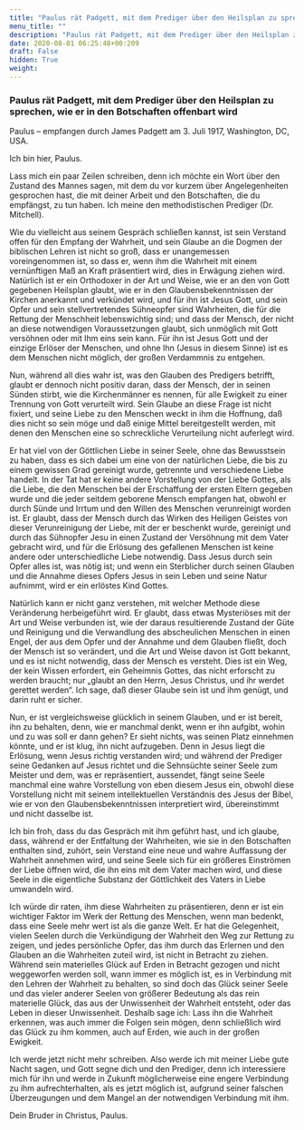 ```yaml
---
title: "Paulus rät Padgett, mit dem Prediger über den Heilsplan zu sprechen, wie er in den Botschaften offenbart wird"
menu_title: ""
description: "Paulus rät Padgett, mit dem Prediger über den Heilsplan zu sprechen, wie er in den Botschaften offenbart wird"
date: 2020-08-01 06:25:48+00:209
draft: False
hidden: True
weight:
---
```

### Paulus rät Padgett, mit dem Prediger über den Heilsplan zu sprechen, wie er in den Botschaften offenbart wird

Paulus – empfangen durch James Padgett am 3. Juli 1917, Washington, DC, USA.

Ich bin hier, Paulus.

Lass mich ein paar Zeilen schreiben, denn ich möchte ein Wort über den Zustand des Mannes sagen, mit dem du vor kurzem über Angelegenheiten gesprochen hast, die mit deiner Arbeit und den Botschaften, die du empfängst, zu tun haben. Ich meine den methodistischen Prediger (Dr. Mitchell).

Wie du vielleicht aus seinem Gespräch schließen kannst, ist sein Verstand offen für den Empfang der Wahrheit, und sein Glaube an die Dogmen der biblischen Lehren ist nicht so groß, dass er unangemessen voreingenommen ist, so dass er, wenn ihm die Wahrheit mit einem vernünftigen Maß an Kraft präsentiert wird, dies in Erwägung ziehen wird. Natürlich ist er ein Orthodoxer in der Art und Weise, wie er an den von Gott gegebenen Heilsplan glaubt, wie er in den Glaubensbekenntnissen der Kirchen anerkannt und verkündet wird, und für ihn ist Jesus Gott, und sein Opfer und sein stellvertretendes Sühneopfer sind Wahrheiten, die für die Rettung der Menschheit lebenswichtig sind; und dass der Mensch, der nicht an diese notwendigen Voraussetzungen glaubt, sich unmöglich mit Gott versöhnen oder mit Ihm eins sein kann. Für ihn ist Jesus Gott und der einzige Erlöser der Menschen, und ohne Ihn (Jesus in diesem Sinne) ist es dem Menschen nicht möglich, der großen Verdammnis zu entgehen.

Nun, während all dies wahr ist, was den Glauben des Predigers betrifft, glaubt er dennoch nicht positiv daran, dass der Mensch, der in seinen Sünden stirbt, wie die Kirchenmänner es nennen, für alle Ewigkeit zu einer Trennung von Gott verurteilt wird. Sein Glaube an diese Frage ist nicht fixiert, und seine Liebe zu den Menschen weckt in ihm die Hoffnung, daß dies nicht so sein möge und daß einige Mittel bereitgestellt werden, mit denen den Menschen eine so schreckliche Verurteilung nicht auferlegt wird.

Er hat viel von der Göttlichen Liebe in seiner Seele, ohne das Bewusstsein zu haben, dass es sich dabei um eine von der natürlichen Liebe, die bis zu einem gewissen Grad gereinigt wurde, getrennte und verschiedene Liebe handelt. In der Tat hat er keine andere Vorstellung von der Liebe Gottes, als die Liebe, die den Menschen bei der Erschaffung der ersten Eltern gegeben wurde und die jeder seitdem geborene Mensch empfangen hat, obwohl er durch Sünde und Irrtum und den Willen des Menschen verunreinigt worden ist. Er glaubt, dass der Mensch durch das Wirken des Heiligen Geistes von dieser Verunreinigung der Liebe, mit der er beschenkt wurde, gereinigt und durch das Sühnopfer Jesu in einen Zustand der Versöhnung mit dem Vater gebracht wird, und für die Erlösung des gefallenen Menschen ist keine andere oder unterschiedliche Liebe notwendig. Dass Jesus durch sein Opfer alles ist, was nötig ist; und wenn ein Sterblicher durch seinen Glauben und die Annahme dieses Opfers Jesus in sein Leben und seine Natur aufnimmt, wird er ein erlöstes Kind Gottes.

Natürlich kann er nicht ganz verstehen, mit welcher Methode diese Veränderung herbeigeführt wird. Er glaubt, dass etwas Mysteriöses mit der Art und Weise verbunden ist, wie der daraus resultierende Zustand der Güte und Reinigung und die Verwandlung des abscheulichen Menschen in einen Engel, der aus dem Opfer und der Annahme und dem Glauben fließt, doch der Mensch ist so verändert, und die Art und Weise davon ist Gott bekannt, und es ist nicht notwendig, dass der Mensch es versteht. Dies ist ein Weg, der kein Wissen erfordert, ein Geheimnis Gottes, das nicht erforscht zu werden braucht; nur „glaubt an den Herrn, Jesus Christus, und ihr werdet gerettet werden“. Ich sage, daß dieser Glaube sein ist und ihm genügt, und darin ruht er sicher.

Nun, er ist vergleichsweise glücklich in seinem Glauben, und er ist bereit, ihn zu behalten, denn, wie er manchmal denkt, wenn er ihn aufgibt, wohin und zu was soll er dann gehen? Er sieht nichts, was seinen Platz einnehmen könnte, und er ist klug, ihn nicht aufzugeben. Denn in Jesus liegt die Erlösung, wenn Jesus richtig verstanden wird; und während der Prediger seine Gedanken auf Jesus richtet und die Sehnsüchte seiner Seele zum Meister und dem, was er repräsentiert, aussendet, fängt seine Seele manchmal eine wahre Vorstellung von eben diesem Jesus ein, obwohl diese Vorstellung nicht mit seinem intellektuellen Verständnis des Jesus der Bibel, wie er von den Glaubensbekenntnissen interpretiert wird, übereinstimmt und nicht dasselbe ist.

Ich bin froh, dass du das Gespräch mit ihm geführt hast, und ich glaube, dass, während er der Entfaltung der Wahrheiten, wie sie in den Botschaften enthalten sind, zuhört, sein Verstand eine neue und wahre Auffassung der Wahrheit annehmen wird, und seine Seele sich für ein größeres Einströmen der Liebe öffnen wird, die ihn eins mit dem Vater machen wird, und diese Seele in die eigentliche Substanz der Göttlichkeit des Vaters in Liebe umwandeln wird.

Ich würde dir raten, ihm diese Wahrheiten zu präsentieren, denn er ist ein wichtiger Faktor im Werk der Rettung des Menschen, wenn man bedenkt, dass eine Seele mehr wert ist als die ganze Welt. Er hat die Gelegenheit, vielen Seelen durch die Verkündigung der Wahrheit den Weg zur Rettung zu zeigen, und jedes persönliche Opfer, das ihm durch das Erlernen und den Glauben an die Wahrheiten zuteil wird, ist nicht in Betracht zu ziehen. Während sein materielles Glück auf Erden in Betracht gezogen und nicht weggeworfen werden soll, wann immer es möglich ist, es in Verbindung mit den Lehren der Wahrheit zu behalten, so sind doch das Glück seiner Seele und das vieler anderer Seelen von größerer Bedeutung als das rein materielle Glück, das aus der Unwissenheit der Wahrheit entsteht, oder das Leben in dieser Unwissenheit. Deshalb sage ich: Lass ihn die Wahrheit erkennen, was auch immer die Folgen sein mögen, denn schließlich wird das Glück zu ihm kommen, auch auf Erden, wie auch in der großen Ewigkeit.

Ich werde jetzt nicht mehr schreiben. Also werde ich mit meiner Liebe gute Nacht sagen, und Gott segne dich und den Prediger, denn ich interessiere mich für ihn und werde in Zukunft möglicherweise eine engere Verbindung zu ihm aufrechterhalten, als es jetzt möglich ist, aufgrund seiner falschen Überzeugungen und dem Mangel an der notwendigen Verbindung mit ihm.

Dein Bruder in Christus, Paulus.
